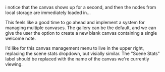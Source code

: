 i notice that the canvas shows up for a second, and then the nodes from local storage are immediately loaded in...

This feels like a good time to go ahead and implement a system for managing multiple canvases. The gallery can be the default, and we can give the user the option to create a new blank canvas containing a single welcome note.

I'd like for this canvas management menu to live in the upper right, replacing the scene stats dropdown, but visially similar. The "Scene Stats" label should be replaced with the name of the canvas we're currently viewing.
